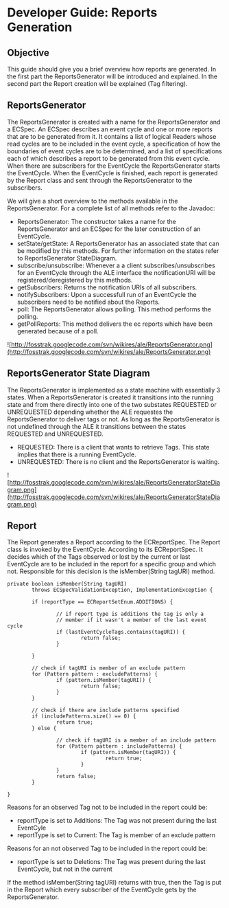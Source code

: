 # Developer Guide: Reports Generation #



## Objective ##

This guide should give you a brief overview how reports are generated. In the first part the ReportsGenerator will be introduced and explained. In the second part the Report creation will be explained (Tag filtering).

## ReportsGenerator ##

The ReportsGenerator is created with a name for the ReportsGenerator and a ECSpec. An ECSpec describes an event cycle and one or more reports that are to be generated from it. It contains a list of logical Readers whose read cycles are to be included in the event cycle, a specification of how the boundaries of event cycles are to be determined, and a list of specifications each of which describes a report to be generated from this event cycle. When there are subscribers for the EventCycle the ReportsGenerator starts the EventCycle. When the EventCycle is finished, each report is generated by the Report class and sent through the ReportsGenerator to the subscribers.

We will give a short overview to the methods available in the ReportsGenerator. For a complete list of all methods refer to the Javadoc:

  * ReportsGenerator: The constructor takes a name for the ReportsGenerator and an ECSpec for the later construction of an EventCycle.
  * setState/getState: A ReportsGenerator has an associated state that can be modified by this methods. For further information on the states refer to ReportsGenerator StateDiagram.
  * subscribe/unsubscribe: Whenever a a client subscribes/unsubscribes for an EventCycle through the ALE interface the notificationURI will be registered/deregistered by this methods.
  * getSubscribers: Returns the notification URIs of all subscribers.
  * notifySubscribers: Upon a successfull run of an EventCycle the subscribers need to be notified about the Reports.
  * poll: The ReportsGenerator allows polling. This method performs the polling.
  * getPollReports: This method delivers the ec reports which have been generated because of a poll.

![http://fosstrak.googlecode.com/svn/wikires/ale/ReportsGenerator.png](http://fosstrak.googlecode.com/svn/wikires/ale/ReportsGenerator.png)

## ReportsGenerator State Diagram ##

The ReportsGenerator is implemented as a state machine with essentially 3 states. When a ReportsGenerator is created it transitions into the running state and from there directly into one of the two substates REQUESTED or UNREQUESTED depending whether the ALE requestes the ReportsGenerator to deliver tags or not. As long as the ReportsGenerator is not undefined through the ALE it transitions between the states REQUESTED and UNREQUESTED.

  * REQUESTED: There is a client that wants to retrieve Tags. This state implies that there is a running EventCycle.
  * UNREQUESTED: There is no client and the ReportsGenerator is waiting.

![http://fosstrak.googlecode.com/svn/wikires/ale/ReportsGeneratorStateDiagram.png](http://fosstrak.googlecode.com/svn/wikires/ale/ReportsGeneratorStateDiagram.png)

## Report ##

The Report generates a Report according to the ECReportSpec. The Report class is invoked by the EventCycle. According to its ECReportSpec. It decides which of the Tags observed or lost by the current or last EventCycle are to be included in the report for a specific group and which not. Responsible for this decision is the isMember(String tagURI) method.

```
private boolean isMember(String tagURI) 
        throws ECSpecValidationException, ImplementationException {

        if (reportType == ECReportSetEnum.ADDITIONS) {
                
                // if report type is additions the tag is only a 
                // member if it wasn't a member of the last event cycle
                if (lastEventCycleTags.contains(tagURI)) {
                        return false;
                }
                
        }
        
        // check if tagURI is member of an exclude pattern
        for (Pattern pattern : excludePatterns) {
                if (pattern.isMember(tagURI)) {
                        return false;
                }
        }
        
        // check if there are include patterns specified
        if (includePatterns.size() == 0) {
                return true;
        } else {
                
                // check if tagURI is a member of an include pattern
                for (Pattern pattern : includePatterns) {
                        if (pattern.isMember(tagURI)) {
                                return true;
                        }
                }
                return false;
        }
        
}
```

Reasons for an observed Tag not to be included in the report could be:
  * reportType is set to Additions: The Tag was not present during the last EventCyle
  * reportType is set to Current: The Tag is member of an exclude pattern

Reasons for an not observed Tag to be included in the report could be:
  * reportType is set to Deletions: The Tag was present during the last EventCycle, but not in the current

If the method isMember(String tagURI) returns with true, then the Tag is put in the Report which every subscriber of the EventCycle gets by the ReportsGenerator.